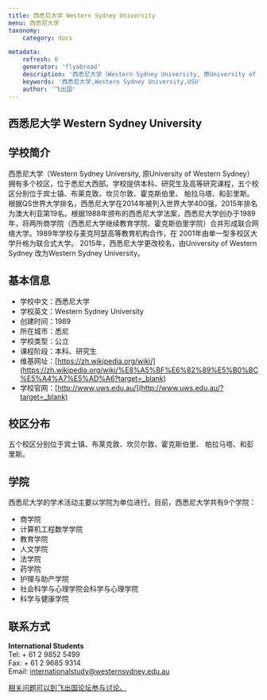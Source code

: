 ```yaml
---
title: 西悉尼大学 Western Sydney University
menu: 西悉尼大学
taxonomy:
    category: docs

metadata:
    refresh: 0
    generator: 'flyabroad'
    description: '西悉尼大学（Western Sydney University, 原University of Western Sydney）拥有多个校区，位于悉尼大西部。学校提供本科、研究生及高等研究课程，五个校区分别位于宾士镇、布莱克敦、坎贝尔敦、霍克斯伯里、 帕拉马塔、和彭里斯。根据QS世界大学排名，西悉尼大学在2014年被列入世界大学400强，2015年排名为澳大利亚第19名。根据1988年颁布的西悉尼大学法案，西悉尼大学创办于1989年，将两所商学院（西悉尼大学继续教育学院、霍克斯伯里学院）合并形成联合网络大学。1989年学校与麦克阿瑟高等教育机构合作，在 2001年由单一型多校区大学升格为联合式大学。 2015年，西悉尼大学更改校名，由University of Western Sydney 改为Western Sydney University。。'
    keywords: '西悉尼大学,Western Sydney University,USU'
    author: '飞出国'
---
```


## 西悉尼大学 Western Sydney University ##

## 学校简介 ##

西悉尼大学（Western Sydney University, 原University of Western Sydney）拥有多个校区，位于悉尼大西部。学校提供本科、研究生及高等研究课程，五个校区分别位于宾士镇、布莱克敦、坎贝尔敦、霍克斯伯里、 帕拉马塔、和彭里斯。根据QS世界大学排名，西悉尼大学在2014年被列入世界大学400强，2015年排名为澳大利亚第19名。根据1988年颁布的西悉尼大学法案，西悉尼大学创办于1989年，将两所商学院（西悉尼大学继续教育学院、霍克斯伯里学院）合并形成联合网络大学。1989年学校与麦克阿瑟高等教育机构合作，在 2001年由单一型多校区大学升格为联合式大学。 2015年，西悉尼大学更改校名，由University of Western Sydney 改为Western Sydney University。

## 基本信息 ##

- 学校中文：西悉尼大学  
- 学校英文：Western Sydney University  
- 创建时间：1989 
- 所在城市：悉尼  
- 学校类型：公立   
- 课程阶段：本科、研究生  
- 维基网址：[https://zh.wikipedia.org/wiki/](https://zh.wikipedia.org/wiki/%E8%A5%BF%E6%82%89%E5%B0%BC%E5%A4%A7%E5%AD%A6?target=_blank)   
- 学校官网：[http://www.uws.edu.au/](http://www.uws.edu.au/?target=_blank)

## 校区分布 ##

五个校区分别位于宾士镇、布莱克敦、坎贝尔敦、霍克斯伯里、 帕拉马塔、和彭里斯。

## 学院 ##

西悉尼大学的学术活动主要以学院为单位进行。目前，西悉尼大学共有9个学院：

- 商学院
- 计算机工程数学学院
- 教育学院
- 人文学院
- 法学院
- 药学院
- 护理与助产学院
- 社会科学与心理学院会科学与心理学院
- 科学与健康学院

## 联系方式 ##

**International Students**  
Tel: + 61 2 9852 5499  
Fax: + 61 2 9685 9314  
Email: internationalstudy@westernsydney.edu.au


[相关问题可以到飞出国论坛参与讨论。](http://bbs.fcgvisa.com/t/17239?target=_blank)